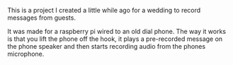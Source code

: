 This is a project I created a little while ago for a wedding to record messages from guests.

It was made for a raspberry pi wired to an old dial phone. 
The way it works is that you lift the phone off the hook, it plays a pre-recorded message on the phone speaker and then starts recording audio from the phones microphone.

